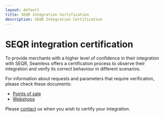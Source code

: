 ```yaml
---
layout: default
title: SEQR Integration Certification
description: SEQR Integration Certification
---
```


# SEQR integration certification

To provide merchants with a higher level of confidence in their integration with
SEQR, Seamless offers a certification process to observe their integration
and verify its correct behaviour in different scenarios.

For information about requests and parameters that require verification, please check these documents:

* <a href="/downloads/SEQR_certification_process_POS.pdf">Points of sale</a>
* <a href="/downloads/SEQR_certification_process_web.pdf">Webshops</a>

Please [contact](/contact) us when you wish to certify your integration.